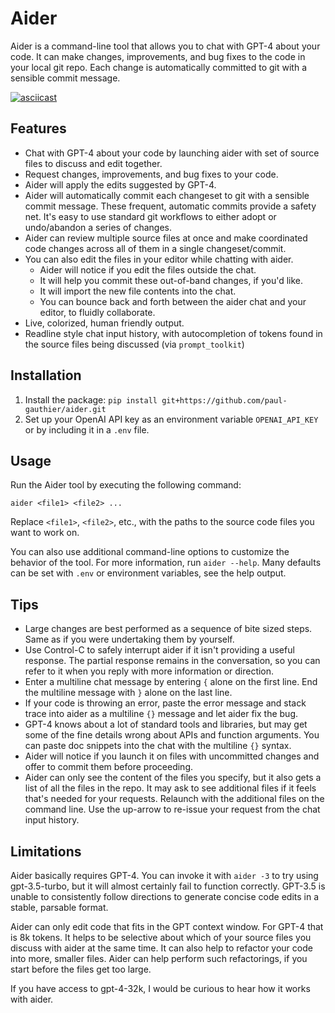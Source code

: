 # Aider

Aider is a command-line tool that allows you to chat with GPT-4 about your code.
It can make changes, improvements, and bug fixes to the code in your local git repo.
Each change is automatically committed to git with a sensible commit message.

[![asciicast](https://asciinema.org/a/Ol6alHMmm4ZrVcOfXkMveS7eQ.svg)](https://asciinema.org/a/Ol6alHMmm4ZrVcOfXkMveS7eQ)

## Features

* Chat with GPT-4 about your code by launching aider with set of source files to discuss and edit together.
* Request changes, improvements, and bug fixes to your code.
* Aider will apply the edits suggested by GPT-4.
* Aider will automatically commit each changeset to git with a sensible commit message. These frequent, automatic commits provide a safety net. It's easy to use standard git workflows to either adopt or undo/abandon a series of changes.
* Aider can review multiple source files at once and make coordinated code changes across all of them in a single changeset/commit.
* You can also edit the files in your editor while chatting with aider.
  * Aider will notice if you edit the files outside the chat.
  * It will help you commit these out-of-band changes, if you'd like.
  * It will import the new file contents into the chat.
  * You can bounce back and forth between the aider chat and your editor, to fluidly collaborate.
* Live, colorized, human friendly output.
* Readline style chat input history, with autocompletion of tokens found in the source files being discussed (via `prompt_toolkit`)

## Installation

1. Install the package: `pip install git+https://github.com/paul-gauthier/aider.git`
2. Set up your OpenAI API key as an environment variable `OPENAI_API_KEY` or by including it in a `.env` file.

## Usage

Run the Aider tool by executing the following command:

```
aider <file1> <file2> ...
```

Replace `<file1>`, `<file2>`, etc., with the paths to the source code files you want to work on.

You can also use additional command-line options to customize the behavior of the tool. For more information, run `aider --help`. Many defaults can be set with `.env` or environment variables, see the help output.

## Tips

* Large changes are best performed as a sequence of bite sized steps. Same as if you were undertaking them by yourself.
* Use Control-C to safely interrupt aider if it isn't providing a useful response. The partial response remains in the conversation, so you can refer to it when you reply with more information or direction.
* Enter a multiline chat message by entering `{` alone on the first line. End the multiline message with `}` alone on the last line.
* If your code is throwing an error, paste the error message and stack trace into aider as a multiline `{}` message and let aider fix the bug.
* GPT-4 knows about a lot of standard tools and libraries, but may get some of the fine details wrong about APIs and function arguments. You can paste doc snippets into the chat with the  multiline `{}` syntax.
* Aider will notice if you launch it on files with uncommitted changes and offer to commit them before proceeding.
* Aider can only see the content of the files you specify, but it also gets a list of all the files in the repo. It may ask to see additional files if it feels that's needed for your requests. Relaunch with the additional files on the command line. Use the up-arrow to re-issue your request from the chat input history.

## Limitations

Aider basically requires GPT-4.
You can invoke it with `aider -3` to try using gpt-3.5-turbo, but it will almost certainly fail to function correctly.
GPT-3.5 is unable to consistently follow directions to generate concise code edits in a stable, parsable format.

Aider can only edit code that fits in the GPT context window.
For GPT-4 that is 8k tokens.
It helps to be selective about which of your source files you discuss with aider at the same time.
It can also help to refactor your code into more, smaller files.
Aider can help perform such refactorings, if you start before the files get too large.

If you have access to gpt-4-32k, I would be curious to hear how it works with aider.
